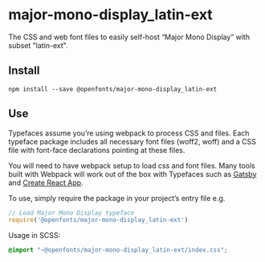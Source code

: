 
# major-mono-display_latin-ext

The CSS and web font files to easily self-host “Major Mono Display” with subset "latin-ext".

## Install

`npm install --save @openfonts/major-mono-display_latin-ext`

## Use

Typefaces assume you’re using webpack to process CSS and files. Each typeface
package includes all necessary font files (woff2, woff) and a CSS file with
font-face declarations pointing at these files.

You will need to have webpack setup to load css and font files. Many tools built
with Webpack will work out of the box with Typefaces such as [Gatsby](https://github.com/gatsbyjs/gatsby)
and [Create React App](https://github.com/facebookincubator/create-react-app).

To use, simply require the package in your project’s entry file e.g.

```javascript
// Load Major Mono Display typeface
require('@openfonts/major-mono-display_latin-ext')
```

Usage in SCSS:
```scss
@import "~@openfonts/major-mono-display_latin-ext/index.css";
```
